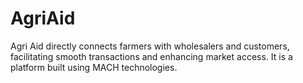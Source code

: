 # AgriAid
Agri Aid directly connects farmers with wholesalers and customers, facilitating smooth transactions and enhancing market access.
It is a platform built using MACH technologies.
